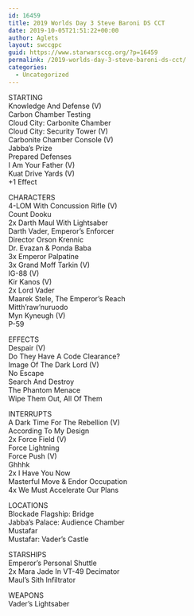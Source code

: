 ```yaml
---
id: 16459
title: 2019 Worlds Day 3 Steve Baroni DS CCT
date: 2019-10-05T21:51:22+00:00
author: Aglets
layout: swccgpc
guid: https://www.starwarsccg.org/?p=16459
permalink: /2019-worlds-day-3-steve-baroni-ds-cct/
categories:
  - Uncategorized
---
```

STARTING  
Knowledge And Defense (V)  
Carbon Chamber Testing  
Cloud City: Carbonite Chamber  
Cloud City: Security Tower (V)  
Carbonite Chamber Console (V)  
Jabba&#8217;s Prize  
Prepared Defenses  
I Am Your Father (V)  
Kuat Drive Yards (V)  
+1 Effect

CHARACTERS  
4-LOM With Concussion Rifle (V)  
Count Dooku  
2x Darth Maul With Lightsaber  
Darth Vader, Emperor&#8217;s Enforcer  
Director Orson Krennic  
Dr. Evazan & Ponda Baba  
3x Emperor Palpatine  
3x Grand Moff Tarkin (V)  
IG-88 (V)  
Kir Kanos (V)  
2x Lord Vader  
Maarek Stele, The Emperor&#8217;s Reach  
Mitth&#8217;raw&#8217;nuruodo  
Myn Kyneugh (V)  
P-59

EFFECTS  
Despair (V)  
Do They Have A Code Clearance?  
Image Of The Dark Lord (V)  
No Escape  
Search And Destroy  
The Phantom Menace  
Wipe Them Out, All Of Them

INTERRUPTS  
A Dark Time For The Rebellion (V)  
According To My Design  
2x Force Field (V)  
Force Lightning  
Force Push (V)  
Ghhhk  
2x I Have You Now  
Masterful Move & Endor Occupation  
4x We Must Accelerate Our Plans

LOCATIONS  
Blockade Flagship: Bridge  
Jabba&#8217;s Palace: Audience Chamber  
Mustafar  
Mustafar: Vader&#8217;s Castle

STARSHIPS  
Emperor&#8217;s Personal Shuttle  
2x Mara Jade In VT-49 Decimator  
Maul&#8217;s Sith Infiltrator

WEAPONS  
Vader&#8217;s Lightsaber